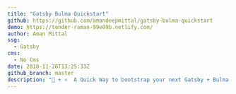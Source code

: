 ```yaml
---
title: "Gatsby Bulma Quickstart"
github: https://github.com/amandeepmittal/gatsby-bulma-quickstart
demo: https://tender-raman-99e09b.netlify.com/
author: Aman Mittal
ssg:
  - Gatsby
cms:
  - No Cms
date: 2018-11-26T13:25:33Z
github_branch: master
description: "🚀 + ⚛️  A Quick Way to bootstrap your next Gatsby + Bulma site."
---
```

